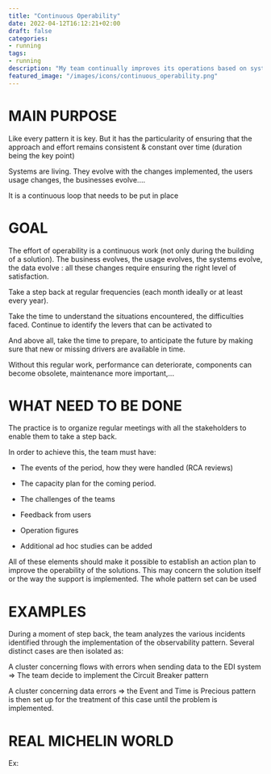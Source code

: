 ```yaml
---
title: "Continuous Operability"
date: 2022-04-12T16:12:21+02:00
draft: false
categories:
- running
tags:
- running
description: "My team continually improves its operations based on system health, root cause analysis, and knowledge"
featured_image: "/images/icons/continuous_operability.png"
---
```



# MAIN PURPOSE

Like every pattern it is key. But it has the particularity of ensuring that the approach and effort remains consistent & constant over time (duration being the key point)

Systems are living. They evolve with the changes implemented, the users usage changes, the businesses evolve....

It is a continuous loop that needs to be put in place



# GOAL

The effort of operability is a continuous work (not only during the building of a solution). The business evolves, the usage evolves, the systems evolve, the data evolve : all these changes require ensuring the right level of satisfaction.

Take a step back at regular frequencies (each month ideally or at least every year).

Take the time to understand the situations encountered, the difficulties faced. Continue to identify the levers that can be activated to

And above all, take the time to prepare, to anticipate the future by making sure that new or missing drivers are available in time.



Without this regular work, performance can deteriorate, components can become obsolete, maintenance more important,...



# WHAT NEED TO BE DONE

The practice is to organize regular meetings with all the stakeholders to enable them to take a step back.

In order to achieve this, the team must have:

* The events of the period, how they were handled (RCA reviews)

* The capacity plan for the coming period.

* The challenges of the teams

* Feedback from users

* Operation figures

* Additional ad hoc studies can be added



All of these elements should make it possible to establish an action plan to improve the operability of the solutions. This may concern the solution itself or the way the support is implemented. The whole pattern set can be used


# EXAMPLES

During a moment of step back, the team analyzes the various incidents identified through the implementation of the observability pattern. Several distinct cases are then isolated as:



A cluster concerning flows with errors when sending data to the EDI system => The team decide to implement the Circuit Breaker pattern



A cluster concerning data errors => the Event and Time is Precious pattern is then set up for the treatment of this case until the problem is implemented.


# REAL MICHELIN WORLD

Ex:  
